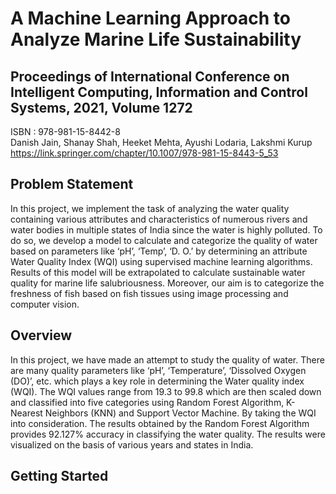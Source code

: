 # A Machine Learning Approach to Analyze Marine Life Sustainability

## Proceedings of International Conference on Intelligent Computing, Information and Control Systems, 2021, Volume 1272 <br />
ISBN : 978-981-15-8442-8<br />
Danish Jain, Shanay Shah, Heeket Mehta, Ayushi Lodaria, Lakshmi Kurup<br />
https://link.springer.com/chapter/10.1007/978-981-15-8443-5_53<br />


## Problem Statement <br />

In this project, we implement the task of analyzing the water quality containing various attributes and characteristics of numerous rivers and water bodies in multiple states of India since the water is highly polluted.
To do so, we develop a model to calculate and categorize the quality of water based on parameters like ‘pH’, ‘Temp’, ‘D. O.’ by determining an attribute Water Quality Index (WQI) using supervised machine learning algorithms.
Results of this model will be extrapolated to calculate sustainable water quality for marine life salubriousness.
Moreover, our aim is to categorize the freshness of fish based on fish tissues using image processing and computer vision.

## Overview <br />
In this project, we have made an attempt to study the quality of water. There are many quality parameters like  ‘pH’, ‘Temperature’, ‘Dissolved Oxygen (DO)’, etc. which plays a key role in determining the Water quality index (WQI). 
The WQI values range from 19.3 to 99.8 which are then scaled down and classified into five categories using Random Forest Algorithm, K- Nearest Neighbors (KNN) and Support Vector Machine. By taking the WQI into consideration.
The results obtained by the Random Forest Algorithm provides 92.127% accuracy in classifying the water quality. 
The results were visualized on the basis of various years and states in India.


## Getting Started 





